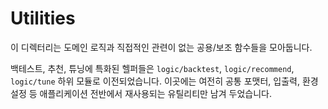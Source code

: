 # Utilities

이 디렉터리는 도메인 로직과 직접적인 관련이 없는 공용/보조 함수들을 모아둡니다.

백테스트, 추천, 튜닝에 특화된 헬퍼들은 `logic/backtest`, `logic/recommend`, `logic/tune`
하위 모듈로 이전되었습니다. 이곳에는 여전히 공통 포맷터, 입출력, 환경 설정 등
애플리케이션 전반에서 재사용되는 유틸리티만 남겨 두었습니다.
